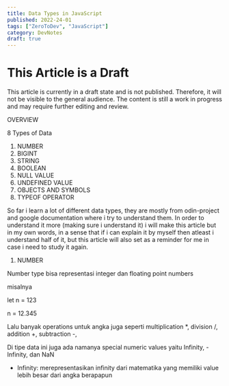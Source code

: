 ```yaml
---
title: Data Types in JavaScript
published: 2022-24-01
tags: ["ZeroToDev", "JavaScript"]
category: DevNotes
draft: true
---
```


# This Article is a Draft

This article is currently in a draft state and is not published. Therefore, it will not be visible to the general audience. The content is still a work in progress and may require further editing and review.

OVERVIEW

8 Types of Data

1. NUMBER
2. BIGINT
3. STRING
4. BOOLEAN
5. NULL VALUE
6. UNDEFINED VALUE
7. OBJECTS AND SYMBOLS
8. TYPEOF OPERATOR

So far i learn a lot of different data types, they are mostly from odin-project and google documentation where i try to understand them. In order to understand it more (making sure i understand it) i will make this article but in my own words, in a sense that if i can explain it by myself then atleast i understand half of it, but this article will also set as a reminder for me in case i need to study it again.


1. NUMBER

Number type bisa representasi integer dan floating point numbers

misalnya

let n = 123

n = 12.345

Lalu banyak operations untuk angka juga seperti multiplication *, division /, addition +, subtraction -, 

Di tipe data ini juga ada namanya special numeric values yaitu Infinity, -Infinity, dan NaN

- Infinity: merepresentasikan infinity dari matematika yang memiliki value lebih besar dari angka berapapun